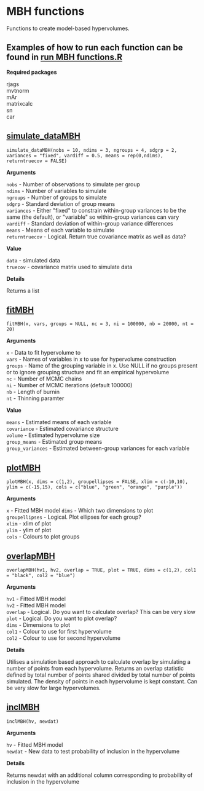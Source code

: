 # MBH functions

Functions to create model-based hypervolumes.

## Examples of how to run each function can be found in [run MBH functions.R](https://github.com/susanjarvis501/MBH-functions/blob/master/run%20MBH%20functions.R)



**Required packages**

rjags  
mvtnorm  
mAr  
matrixcalc  
sn  
car  
    


## [simulate_dataMBH](https://github.com/susanjarvis501/MBH-functions/blob/master/simulate_dataMBH.R)

`simulate_dataMBH(nobs = 10, ndims = 3, ngroups = 4, sdgrp = 2, variances = "fixed", vardiff = 0.5, means = rep(0,ndims), returntruecov = FALSE)`

**Arguments**

`nobs` - Number of observations to simulate per group  
`ndims` - Number of variables to simulate  
`ngroups` - Number of groups to simulate  
`sdgrp` - Standard deviation of group means  
`variances` - Either "fixed" to constrain within-group variances to be the same (the default), or "variable" so within-group variances can vary  
`vardiff` - Standard deviation of within-group variance differences  
`means` - Means of each variable to simulate  
`returntruecov` - Logical. Return true covariance matrix as well as data?  

**Value**

`data` - simulated data  
`truecov` - covariance matrix used to simulate data  

**Details**

Returns a list


## [fitMBH](https://github.com/susanjarvis501/MBH-functions/blob/master/fitMBH.R)

`fitMBH(x, vars, groups = NULL, nc = 3, ni = 100000, nb = 20000, nt = 20)`

**Arguments**

`x` - Data to fit hypervolume to  
`vars` - Names of variables in x to use for hypervolume construction  
`groups` - Name of the grouping variable in x. Use NULL if no groups present or to  ignore grouping structure and fit an empirical hypervolume  
`nc` - Number of MCMC chains  
`ni` - Number of MCMC iterations (default 100000)  
`nb` - Length of burnin    
`nt` - Thinning paramter    

**Value**

`means` - Estimated means of each variable  
`covariance` - Estimated covariance structure  
`volume` - Estimated hypervolume size  
`group_means` - Estimated group means  
`group_variances` - Estimated between-group variances for each variable  


## [plotMBH](https://github.com/susanjarvis501/MBH-functions/blob/master/plotMBH.R)

`plotMBH(x, dims = c(1,2), groupellipses = FALSE, xlim = c(-10,10), ylim = c(-15,15), cols = c("blue", "green", "orange", "purple"))`

**Arguments**

`x` - Fitted MBH model 
`dims` - Which two dimensions to plot  
`groupellipses` - Logical. Plot ellipses for each group?  
`xlim` - xlim of plot  
`ylim` - ylim of plot  
`cols` - Colours to plot groups  


## [overlapMBH](https://github.com/susanjarvis501/MBH-functions/blob/master/overlapMBH.R)

`overlapMBH(hv1, hv2, overlap = TRUE, plot = TRUE, dims = c(1,2), col1 = "black", col2 = "blue")`

**Arguments**

`hv1` - Fitted MBH model  
`hv2` - Fitted MBH model   
`overlap` - Logical. Do you want to calculate overlap? This can be very slow  
`plot` - Logical. Do you want to plot overlap?  
`dims` - Dimensions to plot  
`col1` - Colour to use for first hypervolume  
`col2` - Colour to use for second hypervolume  

**Details**

Utilises a simulation based approach to calculate overlap by simulating a number of points from each hypervolume. Returns an overlap statistic defined by total number of points shared divided by total number of points simulated. The density of points in each hypervolume is kept constant. Can be very slow for large hypervolumes.



## [inclMBH](https://github.com/susanjarvis501/MBH-functions/blob/master/inclMBH.R)

`inclMBH(hv, newdat)`

**Arguments**

`hv` - Fitted MBH model  
`newdat` - New data to test probability of inclusion in the hypervolume

**Details**

Returns newdat with an additional column corresponding to probability of inclusion in the hypervolume





























